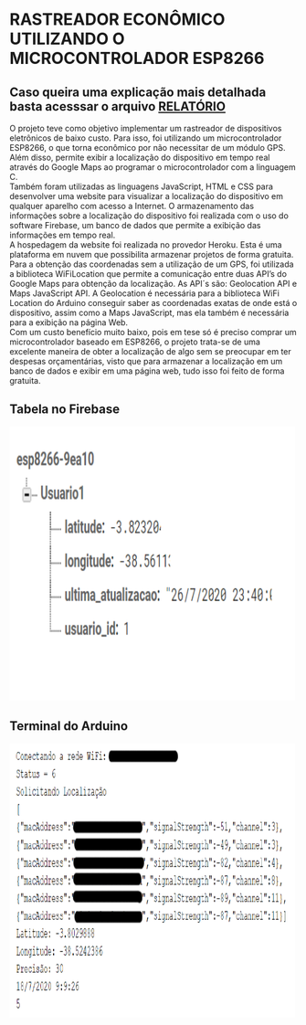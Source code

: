 # RASTREADOR ECONÔMICO UTILIZANDO O MICROCONTROLADOR ESP8266
## Caso queira uma explicação mais detalhada basta acesssar o arquivo [RELATÓRIO](https://github.com/fcoiuri/Rastreador-Utilizando-ESP8266/blob/master/RELATÓRIO.pdf)
   O projeto teve como objetivo implementar um rastreador de dispositivos eletrônicos de baixo custo. Para isso, foi utilizando um microcontrolador ESP8266, o que torna econômico por não necessitar de um módulo GPS. Além disso, permite exibir a localização do dispositivo em tempo real através do Google Maps ao programar o microcontrolador com a linguagem C.  
   Também foram utilizadas as linguagens JavaScript, HTML e CSS para desenvolver uma website para visualizar a localização do dispositivo em qualquer aparelho com acesso a Internet. O armazenamento das informações sobre a localização do dispositivo foi realizada com o uso do software Firebase, um banco de dados que permite a exibição das informações em tempo real.   
   A hospedagem da website foi realizada no provedor Heroku. Esta é uma plataforma em nuvem que possibilita armazenar projetos de forma gratuita. Para a obtenção das coordenadas sem a utilização de um GPS, foi utilizada a biblioteca WiFiLocation que permite a comunicação entre duas API’s do Google Maps para obtenção da localização. As API´s são: Geolocation API e Maps JavaScript API. A Geolocation é necessária para a biblioteca WiFi Location do Arduino conseguir saber as coordenadas exatas de onde está o dispositivo, assim como a Maps JavaScript, mas ela também é necessária para a exibição na página Web.  
   Com um custo benefício muito baixo, pois em tese só é preciso comprar um microcontrolador baseado em ESP8266, o projeto trata-se de uma excelente maneira de obter a localização de algo sem se preocupar em ter despesas orçamentárias, visto que para armazenar a localização em um banco de dados e exibir em uma página web, tudo isso foi feito de forma gratuita.  
## Tabela no Firebase
<font>
    <img src = "https://github.com/fcoiuri/Rastreador-Utilizando-ESP8266/blob/master/Firebase.PNG" width = "500" height =  "480" >
  </font>
 
 ## Terminal do Arduino 
 <font>
    <img src = "https://github.com/fcoiuri/Rastreador-Utilizando-ESP8266/blob/master/Codigo%20no%20Arduino/Console%20do%20Arduino.PNG" width = "500" height =  "480" >
  </font>
